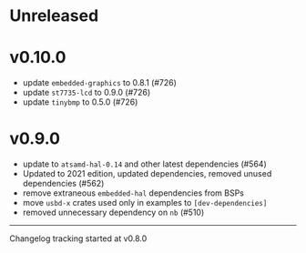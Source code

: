 # Unreleased


# v0.10.0
- update `embedded-graphics` to 0.8.1 (#726)
- update `st7735-lcd` to 0.9.0 (#726)
- update `tinybmp` to 0.5.0 (#726)

# v0.9.0

- update to `atsamd-hal-0.14` and other latest dependencies (#564)
- Updated to 2021 edition, updated dependencies, removed unused dependencies (#562)
- remove extraneous `embedded-hal` dependencies from BSPs
- move `usbd-x` crates used only in examples to `[dev-dependencies]`
- removed unnecessary dependency on `nb` (#510)

---

Changelog tracking started at v0.8.0
